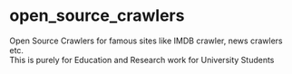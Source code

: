 # open_source_crawlers
Open Source Crawlers for famous sites like IMDB crawler, news crawlers etc. <BR>
This is purely for Education and Research work for University Students
